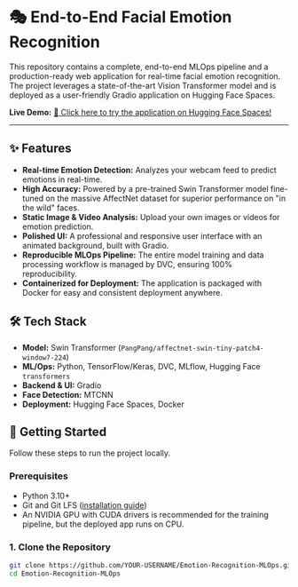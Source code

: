 # 🎭 End-to-End Facial Emotion Recognition

 <!-- Replace with a link to your final app screenshot -->

This repository contains a complete, end-to-end MLOps pipeline and a production-ready web application for real-time facial emotion recognition. The project leverages a state-of-the-art Vision Transformer model and is deployed as a user-friendly Gradio application on Hugging Face Spaces.

**Live Demo:** [🚀 Click here to try the application on Hugging Face Spaces!](https://huggingface.co/spaces/YOUR-USERNAME/YOUR-SPACE-NAME) <!-- Replace with your HF Space URL -->

---

## ✨ Features

-   **Real-time Emotion Detection:** Analyzes your webcam feed to predict emotions in real-time.
-   **High Accuracy:** Powered by a pre-trained Swin Transformer model fine-tuned on the massive AffectNet dataset for superior performance on "in the wild" faces.
-   **Static Image & Video Analysis:** Upload your own images or videos for emotion prediction.
-   **Polished UI:** A professional and responsive user interface with an animated background, built with Gradio.
-   **Reproducible MLOps Pipeline:** The entire model training and data processing workflow is managed by DVC, ensuring 100% reproducibility.
-   **Containerized for Deployment:** The application is packaged with Docker for easy and consistent deployment anywhere.

## 🛠️ Tech Stack

-   **Model:** Swin Transformer (`PangPang/affectnet-swin-tiny-patch4-window7-224`)
-   **ML/Ops:** Python, TensorFlow/Keras, DVC, MLflow, Hugging Face `transformers`
-   **Backend & UI:** Gradio
-   **Face Detection:** MTCNN
-   **Deployment:** Hugging Face Spaces, Docker

## 🚀 Getting Started

Follow these steps to run the project locally.

### Prerequisites

-   Python 3.10+
-   Git and Git LFS ([installation guide](https://git-lfs.github.com))
-   An NVIDIA GPU with CUDA drivers is recommended for the training pipeline, but the deployed app runs on CPU.

### 1. Clone the Repository

```bash
git clone https://github.com/YOUR-USERNAME/Emotion-Recognition-MLOps.git
cd Emotion-Recognition-MLOps